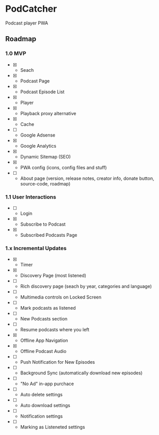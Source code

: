 # PodCatcher

Podcast player PWA

## Roadmap

### 1.0 MVP
- [x] - Seach
- [x] - Podcast Page
- [x] - Podcast Episode List
- [x] - Player
- [x] - Playback proxy alternative
- [x] - Cache
- [ ] - Google Adsense
- [x] - Google Analytics
- [x] - Dynamic Sitemap (SEO)
- [x] - PWA config (icons, config files and stuff)
- [ ] - About page (version, release notes, creator info, donate button, source-code, roadmap)

### 1.1 User Interactions
- [ ] - Login
- [x] - Subscribe to Podcast
- [x] - Subscribed Podcasts Page

### 1.x Incremental Updates
- [x] - Timer
- [x] - Discovery Page (most listened)
- [ ] - Rich discovery page (seach by year, categories and language)
- [ ] - Multimedia controls on Locked Screen
- [ ] - Mark podcasts as listened
- [ ] - New Podcasts section
- [ ] - Resume podcasts where you left
- [x] - Offline App Navigation
- [x] - Offline Podcast Audio
- [ ] - Push Notification for New Episodes
- [ ] - Background Sync (automatically download new episodes)
- [ ] - "No Ad" in-app purchace
- [ ] - Auto delete settings
- [ ] - Auto download settings
- [ ] - Notification settings
- [ ] - Marking as Listeneted settings
